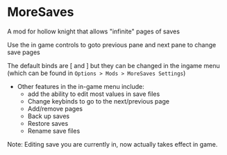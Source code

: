 # MoreSaves
A mod for hollow knight that allows "infinite" pages of saves

Use the in game controls to goto previous pane and next pane to change save pages

The default binds are \[ and \] but they can be changed in the ingame menu (which can be found in `Options > Mods > MoreSaves Settings`)

* Other features in the in-game menu include:
    * add the ability to edit most values in save files
    * Change keybinds to go to the next/previous page
    * Add/remove pages
    * Back up saves
    * Restore saves
    * Rename save files

Note: Editing save you are currently in, now actually takes effect in game.
